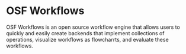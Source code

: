 # OSF Workflows

OSF Workflows is an open source workflow engine that allows users to quickly and easily create backends that implement collections of operations, visualize workflows as flowcharrts, and evaluate these workflows.
